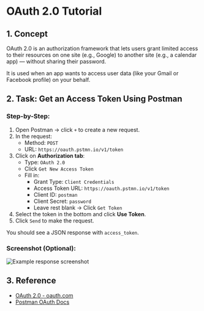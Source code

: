 # OAuth 2.0 Tutorial
## 1. Concept
OAuth 2.0 is an authorization framework that lets users grant limited access to their resources on one site (e.g., Google) to another site (e.g., a calendar app) — without sharing their password.

It is used when an app wants to access user data (like your Gmail or Facebook profile) on your behalf.
## 2. Task: Get an Access Token Using Postman
### Step-by-Step:
1. Open Postman → click `+` to create a new request.
2. In the request:
   - Method: `POST`
   - URL: `https://oauth.pstmn.io/v1/token`
3. Click on **Authorization tab**:
   - Type: `OAuth 2.0`
   - Click `Get New Access Token`
   - Fill in:
     - Grant Type: `Client Credentials`
     - Access Token URL: `https://oauth.pstmn.io/v1/token`
     - Client ID: `postman`
     - Client Secret: `password`
     - Leave rest blank → Click `Get Token`
4. Select the token in the bottom and click **Use Token**.
5. Click `Send` to make the request.

You should see a JSON response with `access_token`.

### Screenshot (Optional):

![Example response screenshot](https://user-images.githubusercontent.com/12205711/150681164-c40ee2fc-9ac4-4227-9702-f9a2e9f2e457.png)
## 3. Reference
- [OAuth 2.0 - oauth.com](https://www.oauth.com/oauth2-servers/access-tokens/)
- [Postman OAuth Docs](https://learning.postman.com/docs/sending-requests/authorization/#oauth-20)
